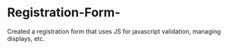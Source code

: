 # Registration-Form-
Created a registration form that uses JS for javascript validation, managing displays, etc.
